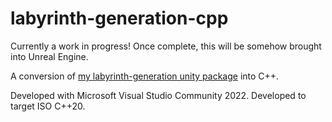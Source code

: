 # labyrinth-generation-cpp

Currently a work in progress! Once complete, this will be somehow brought into Unreal Engine.

A conversion of [my labyrinth-generation unity package](https://github.com/jackpritz/labyrinth-generation) into C++.

Developed with Microsoft Visual Studio Community 2022.
Developed to target ISO C++20.
